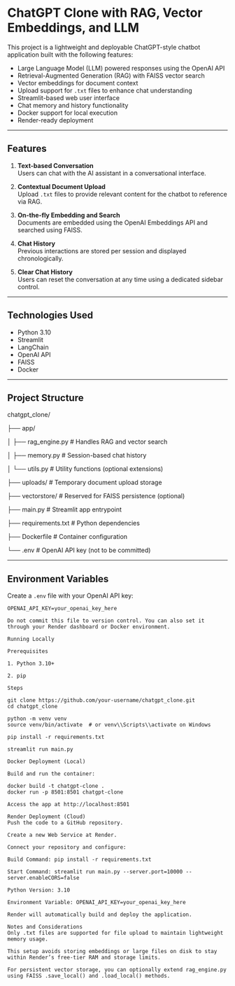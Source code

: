 # ChatGPT Clone with RAG, Vector Embeddings, and LLM

This project is a lightweight and deployable ChatGPT-style chatbot application built with the following features:
- Large Language Model (LLM) powered responses using the OpenAI API
- Retrieval-Augmented Generation (RAG) with FAISS vector search
- Vector embeddings for document context
- Upload support for `.txt` files to enhance chat understanding
- Streamlit-based web user interface
- Chat memory and history functionality
- Docker support for local execution
- Render-ready deployment

---

## Features

1. **Text-based Conversation**  
   Users can chat with the AI assistant in a conversational interface.

2. **Contextual Document Upload**  
   Upload `.txt` files to provide relevant content for the chatbot to reference via RAG.

3. **On-the-fly Embedding and Search**  
   Documents are embedded using the OpenAI Embeddings API and searched using FAISS.

4. **Chat History**  
   Previous interactions are stored per session and displayed chronologically.

5. **Clear Chat History**  
   Users can reset the conversation at any time using a dedicated sidebar control.

---

## Technologies Used

- Python 3.10
- Streamlit
- LangChain
- OpenAI API
- FAISS
- Docker

---

## Project Structure

chatgpt_clone/

├── app/

│ ├── rag_engine.py # Handles RAG and vector search

│ ├── memory.py # Session-based chat history

│ └── utils.py # Utility functions (optional extensions)

├── uploads/ # Temporary document upload storage

├── vectorstore/ # Reserved for FAISS persistence (optional)

├── main.py # Streamlit app entrypoint

├── requirements.txt # Python dependencies

├── Dockerfile # Container configuration

└── .env # OpenAI API key (not to be committed)

---

## Environment Variables

Create a `.env` file with your OpenAI API key:

```env
OPENAI_API_KEY=your_openai_key_here

Do not commit this file to version control. You can also set it through your Render dashboard or Docker environment.

Running Locally

Prerequisites

1. Python 3.10+

2. pip

Steps

git clone https://github.com/your-username/chatgpt_clone.git
cd chatgpt_clone

python -m venv venv
source venv/bin/activate  # or venv\\Scripts\\activate on Windows

pip install -r requirements.txt

streamlit run main.py

Docker Deployment (Local)

Build and run the container:

docker build -t chatgpt-clone .
docker run -p 8501:8501 chatgpt-clone

Access the app at http://localhost:8501

Render Deployment (Cloud)
Push the code to a GitHub repository.

Create a new Web Service at Render.

Connect your repository and configure:

Build Command: pip install -r requirements.txt

Start Command: streamlit run main.py --server.port=10000 --server.enableCORS=false

Python Version: 3.10

Environment Variable: OPENAI_API_KEY=your_openai_key_here

Render will automatically build and deploy the application.

Notes and Considerations
Only .txt files are supported for file upload to maintain lightweight memory usage.

This setup avoids storing embeddings or large files on disk to stay within Render’s free-tier RAM and storage limits.

For persistent vector storage, you can optionally extend rag_engine.py using FAISS .save_local() and .load_local() methods.
